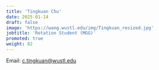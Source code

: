 ```yaml
---
title: 'Tingkuan Chu'
date: 2025-01-14
draft: false
image: 'https://wang.wustl.edu/img/Tingkuan_resized.jpg'
jobtitle: 'Rotation Student (MGG)'
promoted: true
weight: 82
---
```

Email: c.tingkuan@wustl.edu
